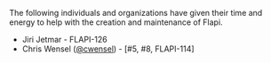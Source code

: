 The following individuals and organizations have given their time and energy to help
with the creation and maintenance of Flapi.

* Jiri Jetmar - FLAPI-126
* Chris Wensel ([@cwensel](https://github.com/cwensel)) - [#5, #8, FLAPI-114]
